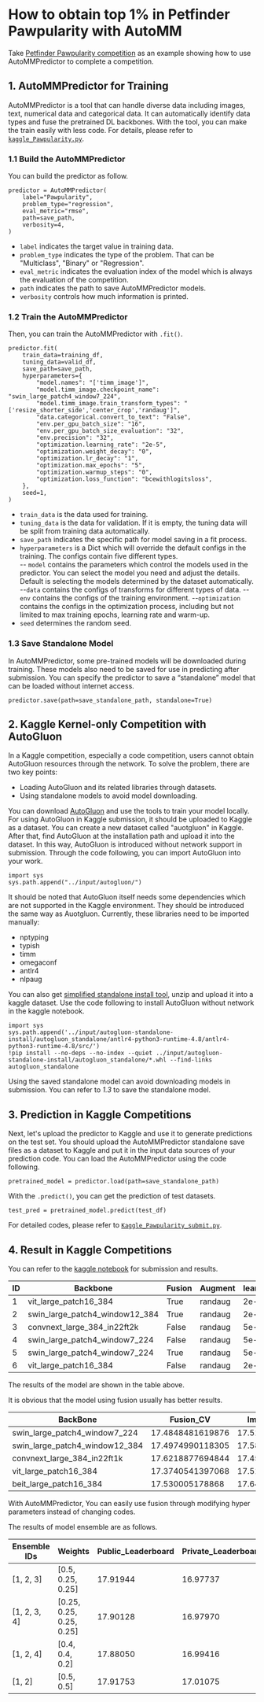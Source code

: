 ﻿# How to obtain top 1% in Petfinder Pawpularity with AutoMM

Take [Petfinder Pawpularity competition](https://www.kaggle.com/competitions/petfinder-pawpularity-score/overview) as an example showing how to use AutoMMPredictor to complete a competition.

## 1. AutoMMPredictor for Training

AutoMMPredictor is a tool that can handle diverse data including images, text, numerical data and categorical data. It can automatically identify data types and fuse the pretrained DL backbones. With the tool, you can make the train easily with less code. For details, please refer to [`kaggle_Pawpularity.py`](./kaggle_Pawpularity.py).

### 1.1 Build the AutoMMPredictor

You can build the predictor as follow.

    predictor = AutoMMPredictor(
	    label="Pawpularity", 
	    problem_type="regression", 
	    eval_metric="rmse", 
	    path=save_path,  
	    verbosity=4, 
	)

 - `label` indicates the target value in training data.
 - `problem_type` indicates the type of the problem. That can be "Multiclass", "Binary" or "Regression".
 - `eval_metric` indicates the evaluation index of the model which is always the evaluation of the competition.
 - `path` indicates the path to save AutoMMPredictor models.
 - `verbosity` controls how much information is printed.

### 1.2 Train the AutoMMPredictor

Then, you can train the AutoMMPredictor with `.fit()`.

    predictor.fit(  
	    train_data=training_df,
	    tuning_data=valid_df,  
	    save_path=save_path,  
	    hyperparameters={
		    "model.names": "['timm_image']",
		    "model.timm_image.checkpoint_name": "swin_large_patch4_window7_224",
		    "model.timm_image.train_transform_types": "['resize_shorter_side','center_crop','randaug']",
		    "data.categorical.convert_to_text": "False",
		    "env.per_gpu_batch_size": "16",
		    "env.per_gpu_batch_size_evaluation": "32",
		    "env.precision": "32",
		    "optimization.learning_rate": "2e-5",
		    "optimization.weight_decay": "0",
		    "optimization.lr_decay": "1",
		    "optimization.max_epochs": "5",
		    "optimization.warmup_steps": "0",
		    "optimization.loss_function": "bcewithlogitsloss",
		},
		seed=1,
	)

 - `train_data` is the data used for training.
 - `tuning_data` is the data for validation. If it is empty, the tuning data will be split from training data automatically.
 - `save_path` indicates the specific path for model saving in a fit process.
 - `hyperparameters` is a Dict which will override the default configs in the training. The configs contain five different types.  
 -- `model` contains the parameters which control the models used in the predictor. You can select the model you need and adjust the details. Default is selecting the models determined by the dataset automatically.
 --`data` contains the configs of transforms for different types of data. 
 --`env` contains the configs of the training environment.
 --`optimization` contains the configs in the optimization process, including but not limited to max training epochs, learning rate and warm-up.
 - `seed` determines the random seed.

### 1.3 Save Standalone Model
In AutoMMPredictor, some pre-trained models will be downloaded during training. These models also need to be saved for use in predicting after submission. You can specify the predictor to save a “standalone” model that can be loaded without internet access.

    predictor.save(path=save_standalone_path, standalone=True)

## 2. Kaggle Kernel-only Competition with AutoGluon

In a Kaggle competition, especially a code competition, users cannot obtain AutoGluon resources through the network. 
To solve the problem, there are two key points:

 - Loading AutoGluon and its related libraries through datasets.
 - Using standalone models to avoid model downloading.

You can download [AutoGluon](https://github.com/awslabs/autogluon) and use the tools to train your model locally.
For using AutoGluon in Kaggle submission, it should be uploaded to Kaggle as a dataset. You can create a new dataset called "auotgluon" in Kaggle. After that, find AutoGluon at the installation path and upload it into the dataset. 
In this way, AutoGluon is introduced without network support in submission. 
Through the code following, you can import AutoGluon into your work.

    import sys
    sys.path.append("../input/autogluon/")
  
It should be noted that AutoGluon itself needs some dependencies which are not supported in the Kaggle environment. They should be introduced the same way as Auotgluon. 
Currently, these libraries need to be imported manually:

 - nptyping
 - typish
 - timm
 - omegaconf
 - antlr4
 - nlpaug

You can also get [simplified standalone install tool](http://automl-mm-bench.s3.amazonaws.com/0.5release/autogluon_standalone/autogluon_standalone.tar.gz), unzip and upload it into a kaggle dataset. 
Use the code following to install AutoGluon without network in the kaggle notebook. 

    import sys
    sys.path.append('../input/autogluon-standalone-install/autogluon_standalone/antlr4-python3-runtime-4.8/antlr4-python3-runtime-4.8/src/')
    !pip install --no-deps --no-index --quiet ../input/autogluon-standalone-install/autogluon_standalone/*.whl --find-links autogluon_standalone

Using the saved standalone model can avoid downloading models in submission. You can refer to *1.3* to save the standalone model.

## 3. Prediction in Kaggle Competitions

Next, let's upload the predictor to Kaggle and use it to generate predictions on the test set. You should upload the AutoMMPredictor standalone save files as a dataset to Kaggle and put it in the input data sources of your prediction code. 
You can load the AutoMMPredictor using the code following.

    pretrained_model = predictor.load(path=save_standalone_path)

With the `.predict()`, you can get the prediction of test datasets.

    test_pred = pretrained_model.predict(test_df)
 
For detailed codes, please refer to [`Kaggle_Pawpularity_submit.py`](./kaggle_Pawpularity_submit.py).

## 4. Result in Kaggle Competitions

You can refer to the [kaggle notebook](https://www.kaggle.com/code/linuxdex/use-autogluon-to-predict-pet-adoption) for submission and results.

| ID | Backbone | Fusion | Augment | learning_rate | lr_decay | weight_decay | Max_epochs | Warmup_step | Per_gpu_batch_size | Per_gpu_batch_size_evaluation | Precision | CV | Public_Leaderboard | Private_Leaderboard | Download |
|----|----------|--------|---------|---------------|----------|--------------|------------|-------------|--------------------|-------------------------------|-----------|----|--------------------|---------------------|----------|
| 1 | vit_large_patch16_384 | True | randaug | 2e-5 | 1 | 0 | 5 | 0 | 8 | 3 | 32 | 17.3740541397068 | 17.97642 | 17.10867| [result7](http://automl-mm-bench.s3.amazonaws.com/0.5release/petfinder_pawpularity/result7_standalone.zip) |
| 2 | swin_large_patch4_window12_384 | True | randaug | 2e-5 | 1 | 0 | 5 | 0 | 8 | 32 | 32 | 17.4974990118305 | 18.09335 | 17.18875 | [result6](http://automl-mm-bench.s3.amazonaws.com/0.5release/petfinder_pawpularity/result6_standalone.zip) |
| 3 | convnext_large_384_in22ft2k | False | randaug | 5e-5 | 1 | 0 | 10 | 0 | 8 | 4 | 32 | 17.4523797944187 | 18.25999 | 17.20016 | [result26](http://automl-mm-bench.s3.amazonaws.com/0.5release/petfinder_pawpularity/result26_standalone.zip) |
| 4 | swin_large_patch4_window7_224 | False | randaug | 5e-5 | 1 | 0 | 5 | 0 | 16 | 32 | 32 | 17.5192244849318 | 18.03887 | 17.27713 | [result13](http://automl-mm-bench.s3.amazonaws.com/0.5release/petfinder_pawpularity/result13_standalone.zip) |
| 5 | swin_large_patch4_window7_224 | True | randaug | 5e-5 | 1 | 0 | 10 | 0.1 | 16 | 32 | 32 | 17.4848481619876 | 18.15082 | 17.29325 | [result30](http://automl-mm-bench.s3.amazonaws.com/0.5release/petfinder_pawpularity/result30_standalone.zip) |
| 6 | vit_large_patch16_384 | False | randaug | 2e-5 | 1 | 0 | 5 | 0 | 8 | 3 | 32 | 17.5162709909151 | 18.15326 | 17.37978 | [result23](http://automl-mm-bench.s3.amazonaws.com/0.5release/petfinder_pawpularity/result23_standalone.zip) |

The results of the model are shown in the table above.

It is obvious that the model using fusion usually has better results.

| BackBone | Fusion_CV | Image_only_CV |
|----------|-----------|---------------|
| swin_large_patch4_window7_224 | 17.4848481619876 | 17.5192244849318 |
| swin_large_patch4_window12_384 | 17.4974990118305 | 17.5871592343891 |
| convnext_large_384_in22ft1k | 17.6218877694844 | 17.4523797944187 |
| vit_large_patch16_384 | 17.3740541397068 | 17.5162709909151 | 
| beit_large_patch16_384 | 17.530005178868 | 17.6423355406175 |

With AutoMMPredictor, You can easily use fusion through modifying hyper parameters instead of changing codes.

The results of model ensemble are as follows.

| Ensemble IDs | Weights | Public_Leaderboard | Private_Leaderboard | Kaggle screenshot |
|--------------|---------|--------------------|---------------------|-------------------|
| [1, 2, 3] | [0.5, 0.25, 0.25] | 17.91944 | 16.97737 | [Kaggle result](http://automl-mm-bench.s3.amazonaws.com/0.5release/petfinder_pawpularity/kaggle-shot/shot_1.png) |
| [1, 2, 3, 4] | [0.25, 0.25, 0.25, 0.25] | 17.90128 | 16.97970 | [Kaggle result](http://automl-mm-bench.s3.amazonaws.com/0.5release/petfinder_pawpularity/kaggle-shot/shot_2.png) |
| [1, 2, 4] | [0.4, 0.4, 0.2] | 17.88050 | 16.99416 | [Kaggle result](http://automl-mm-bench.s3.amazonaws.com/0.5release/petfinder_pawpularity/kaggle-shot/shot_3.png) |
| [1, 2] | [0.5, 0.5] | 17.91753 | 17.01075 | [Kaggle result](http://automl-mm-bench.s3.amazonaws.com/0.5release/petfinder_pawpularity/kaggle-shot/shot_4.png) |
